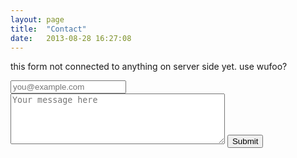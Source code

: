 ```yaml
---
layout: page
title:  "Contact"
date:   2013-08-28 16:27:08
---
```


this form not connected to anything on server side yet. use wufoo?

<form action="" method="post" id="mc-embedded-subscribe-form" name="mc-embedded-subscribe-form" class="validate" target="_blank" novalidate>

<input type="email" value="" name="EMAIL" class="newsletter-form" id="newsletter-form" placeholder="you@example.com">
<textarea cols="40" id="feedback" name="message" placeholder="Your message here" rows="5"></textarea>

<input type="submit" value="Submit" name="subscribe" id="newsletter-button" class="button">

</form>

